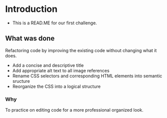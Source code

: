 # Introduction
- This is a READ.ME for our first challenge.
## What was done
Refactoring code by improving the existing code without changing what it does.
- Add a concise and descriptive title
- Add appropriate alt text to all image references
- Rename CSS selectors and corresponding HTML elements into semantic sructure
- Reorganize the CSS into a logical structure
### **Why**
To practice on editing code for a more professional organized look.
